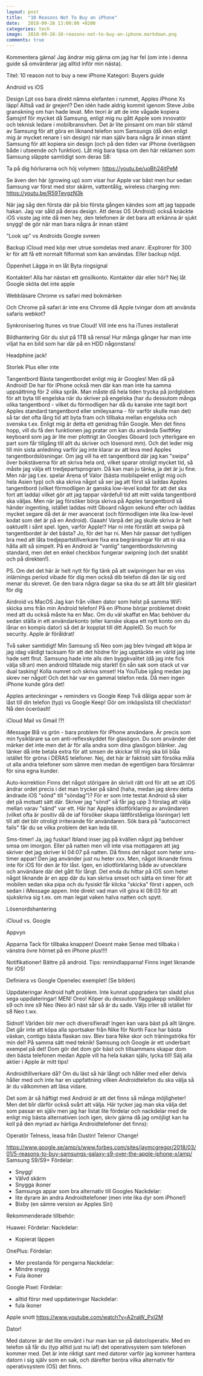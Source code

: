 ```yaml
---
layout: post
title:  "10 Reasons Not To Buy an iPhone"
date:   2018-09-28 13:00:00 +0200
categories: tech
image:  2018-09-28-10-reasons-not-to-buy-an-iphone.markdown.png
comments: true
---
```

Kommentera gärna! Jag ändrar mig gärna om jag har fel (om inte i denna guide så omvärderar jag alltid inför min nästa).

Titel: 10 reason not to buy a new iPhone
Kategori: Buyers guide


Android vs iOS

Design
Lpt oss bara direkt nämna elefanten i rummet, Apples iPhone Xs läpp! Alltså vad är grejen!? Den idén hade aldrig kommit igenom Steve Jobs granskning om han hade levat. Min teori är att de inte vågade kopiera Samsjnf för mycket då Samsung, enligt mig nu gått Apple som innovatör och teknisk ledare i mobilbransvhen. Det är lite pinsamt om man blir stämd av Samsung för att göra en liknand telefon som Samsungs (då den enligt mig är mycket renare i sin design) när man själv bara några år innan stämt Samsung för att kopiera sin design (och på den tiden var iPhone överlägsen både i utseende och funktion). Låt mig bara tipsa om den här reklamen som Samsung släppte samtidigt som deras S8:


Ta på dig hörlurarna och höj volymen:
https://youtu.be/uoBh24itPeM

Se även den här (growing up) som visar hur Apple var bäst men hur sedan Samsung var först med stor skärm, vattentålig, wireless charging mm:
https://youtu.be/R59TevgzN3k


När jag såg den första där på bio första gången kändes som att jag tappade hakan. Jag var såld på deras design. Att deras OS (Android) också knäckte iOS visste jag inte då men hey, den telefonen är det bara att erkänna är sjukt snygg!
de gör när man bara några år innan stämt

”Look up” vs Androids Google svreen

Backup 
iCloud med köp mer utrue somdelas med ananr. iExplrorer för 300 kr för att få ett normalt filformat som kan användas. Eller backup nöjd.


Öppenhet
Lägga in en låt
Byta ringsignal


Kontakter! 
Alla har nästan ett gmsilkonto. Kontakter där eller hör? Nej låt Google sköta det inte apple


Webbläsare
Chrome vs safari med bokmärken

Och Chrome på safari är inte ens Chrome då Apple tvingar dom att använda safaris webkot?


Synkronisering
Itunes vs true Cloud!
Vill inte ens ha iTunes installerat


Bildhantering
Gör du slut på 1TB så rensa!
Hur många gånger har man inte viljat ha en bild som har där på en HDD någonstans!


Headphine jack!

Storlek 
Plus eller inte

Tangentbord
Bästa tangentbordet enligt mig är Googles! Men då på Android! De har för iPhone också men där kan man inte ha samma uppsättning för 2 olika språk. Man måste då hela tiden trycka på jordgloben för att byta till engelska när du skriver på engelska (har du dessutom många olika tangentbord - vilket du förmodligen har då du kanske inte tagit bort Apples standard tangentbord eller smileysarna - för varför skulle man det) så tar det ofta lång tid att byta fram och tillbaka mellan engelska och svenska t.ex. Enligt mig är detta ett genidrag från Google. Men det finns hopp, vill du få den funktionen jag pratar om kan du använda SwiftKey keyboard som jag är lite mer plottrigt än Googles Gboard (och ytterligare en part som får tillgång till allt du skriver och lösenord mm). Och det leder mig till min sista anledning varför jag inte klarar av att leva med Apples tangentbordslösningar. Om jag vill ha ett tangentbord där jag kan "swipa" över bokstäverna för att skriva hela ord, vilket sparar otroligt mycket tid, så måste jag välja ett tredjepartsprogram. Då kan man ju tänka, ja det är ju fine. Men när jag t.ex. spelar Arena of Valor (bästa mobilspelet enligt mig och hela Asien typ) och ska skriva något så ser jag att först så laddas Apples tangentbord (vilket förmodligen är ganska low-level kodat för att det ska fort att ladda) vilket gör att jag tappar värdefull tid att mitt valda tangentbord ska väljas. Men när jag försöker börja skriva på Apples tangentbord så händer ingenting, istället laddas mitt Gboard någon sekund efter och laddas mycket segare då det är mer avancerat (och förmodligen inte lika low-level kodat som det är på en Android). Gaaah! Varpå det jag skulle skriva är helt oaktuellt i sånt spel. Igen, varför Apple!? Har ni inte förstått att swipa på tangentbordet är det bästa? Jo, för det har ni. Men här passar det tydligen bra med att låta tredjepartstillverkare fixa era begränsingar för att ni ska hålla allt så simpelt. På en Android är "vanlig" tangentbordsskrivning standard, men det en enkel checkbox fungerar swipning (och det snabbt och på direkten!).


PS. Om det det här är helt nytt för fig tänk på att swipningen har en viss inlärnings period vibade för dig men också dib telefon då den lär sig ord menar du skrevet. Ge den bara några dagar sa ska du se att ållt blir glasklart för dig


Airdroid vs MacOS
Jag kan från vilken dator som helst på samma WiFi skicka sms från min Android telefon! På en iPhone börjar problemet direkt med att du också måste ha en Mac. Om du väl skaffat en Mac behöver du sedan ställa in ett användarkonto (eller kanske skapa ett nytt konto om du lånar en kompis dator) så det är kopplat till ditt AppleID. So much for security. Apple är föråldrat!

Två saker samtidigt!
Min Samsung s5 Neo som jag blev tvingad att köpa är jag idag väldigt tacksam för att det hödne för jag upptäckte en värld jag inte hade sett flrut. Samsung hade inte alls den byggkvalitet (då jag inte fick välja s8:an) men android tilltalade mig starkt! En sån sak som stack ut var dual tasking! Kolla numret och skriva smset! Ha YouTube igång medan jag skrev ner något! Och det här var en gammal telefon reda. Då men ingen iPhone kunde göra det!


Apples anteckningar + reminders vs Google Keep
Två dåliga appar som är låst till din telefon (typ) vs Google Keep!
Gör om inköpslista till checklistor! Nå den öceröaslt!

iCloud Mail vs Gmail
!?!

iMessage
Blå vs grön - bara problem för iPhone användare. Är precis som min fysiklärare sa om anti-reflexskyddet för glasögon. Du som använder det märker det inte men det är för alla andra som dina glasögon blänker. Jag tänker då inte betala extra för att smsen de skickar till mig ska bli blåa istället för gröna i DERAS telefoner. Nej, det här är faktiskt sätt försöka måla ut alla andra telefoner som sämre men medan de egentligen bara försämrar för sina egna kunder.

Auto-korrektion
Finns det något störigare än skrivit rätt ord för att se att iOS ändrar ordet precis i det man trycker på sänd (haha, medan jag skrev detta ändrade iOS "sönd" till "söndag")? För er som inte testat Android så sker det på motsatt sätt där. Skriver jag "sönd" så får jag upp 3 förslag att välja mellan varav "sänd" var ett. Här har Apples idiotförklaring av användaren (vilket ofta är positiv då de iaf försöker skapa lättförståeliga lösningar) lett till att det blir otroligt irriterande för användaren. Sök bara på "autocorrect fails" får du se vilka problem det kan leda till.

Sms-timer!
Ja, jag fuskar! Ibland inser jag på kvällen något jag behöver smsa om imorgon. Eller på natten men vill inte visa mottagaren att jag skriver det jag skriver kl 04:07 på natten. Då finns det något som heter sms-timer appar! Den jag använder just nu heter xxx. Men, något liknande finns inte för iOS för den är för låst. Igen, en idiotförklaring både av utvecklare och användare där det gått för långt. Det enda du hittar på iOS som heter något liknande är en app där du kan skriva smset och sätta en timer för att mobilen sedan ska pipa och du fysiskt får klicka "skicka" först i appen, och sedan i iMessage appen. Inte direkt vad man vill göra kl 08:03 för att sjukskriva sig t.ex. om man legat vaken halva natten och spytt.

Lösenordshantering


iCloud vs. Google


Appvyn



Apparna
Tack för tillbaka knappen! Doesnt make Sense med tillbaka i vänstra övre hörnet på en iPhone plus!!!!


Notifikationer!
Bättre på android.
Tips: remindlapparna! Finns inget liknande för iOS!

Definiera vs Google
Openelec exemplet! (Se bilden)

Uppdateringar
Android haft problem. Inte kunnat uppgradera tan sladd plus sega uppdateringar! MEN! Oreo! Köper du dessutom flaggskepp småbilen s9 och inre s9 Neo (Neo är) näst sår så är du sade. Väljs irller s8 istället för s8 Neo t.wx.

Sidnot! Världen blir mer och diversifierad! Ingen kan vara bäst på allt längre. Det går inte att köpa alla sportsaker från Nike för North Face har bästa väskan, contigo bästa flaskan osv. Blev bara Nike skor och träningströka för min del! På samma sätt med teknik! Samsung och Google är ett underbart exempel på det! Dom gör det dom gör bäst och tillsammans skapar dom den bästa telefonen medan Apple vill ha hela kakan själv, lycka till! Sälj alla aktier i Apple är mitt tips!


Androidtillverkare då?
Om du läst så här långt och håller med eller delvis håller med och inte har en uppfattning vilken Androidtelefon du ska välja så är du välkommen att läsa vidare.

Det som är så häftigt med Android är att det finns så många möjligheter! Men det blir därför också svårt att välja. Här tycker jag man ska välja det som passar en själv men jag har listat lite fördelar och nackdelar med de enligt mig bästa alternativen (och igen, skriv gärna då jag omöjligt kan ha koll på den myriad av härliga Androidtelefoner det finns):


Operatör
Telness, leasa från Dustin!
Telenor Change!


https://www.google.se/amp/s/www.forbes.com/sites/jaymcgregor/2018/03/01/5-reasons-to-buy-samsungs-galaxy-s9-over-the-apple-iphone-x/amp/
Samsung S9/S9+
Fördelar:
- Snygg!
- Välvd skärm
- Snygga ikoner
- Samsungs appar som bra alternativ till Googles
Nackdelar:
- lite dyrare än andra Androidtelefoner (men inte lika dyr som iPhone!)
- Bixby (en sämre version av Apples Siri)

Rekommenderade tillbehör:



Huawei:
Fördelar:
Nackdelar:
- Kopierat läppen

OnePlus:
Fördelar:
- Mer prestanda för pengarna
Nackdelar:
- Mindre snygg
- Fula ikoner

Google Pixel:
Fördelar:
- alltid försr med uppdateringar
Nackdelar:
- fula ikoner

Apple snott
https://www.youtube.com/watch?v=A2naW_PxI2M



Dator!

Med datorer är det lite omvänt i hur man kan se på dator/operativ. Med en telefon så får du (typ alltid just nu iaf) det operativsystem som telefonen kommer med. Det är inte riktigt sant med datorer varför jag kommer hantera datorn i sig själv som en sak, och därefter beröra vilka alternativ för operativsystem (OS) det finns.